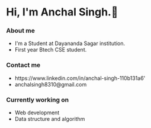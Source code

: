 ### <h1 background colour="purple">Hi, I'm Anchal Singh.👋</h1>

<h3>About me</h3>
<ul>
  <li>I'm a Student at Dayananda Sagar institution.</li>
  <li>First year Btech CSE student.</li>
</ul>
<h3> Contact me </h3>
<ul>
  <li>https://www.linkedin.com/in/anchal-singh-110b131a6'</li>
  <li>anchalsingh8310@gmail.com</li>
</ul>
<h3> Currently working on </h3>
  <ul>
    <li>Web development</li>
    <li>Data structure and algorithm</li>
  </ul>
<style>
  h3{
  font-decoration:underline;
  }
  </style>

